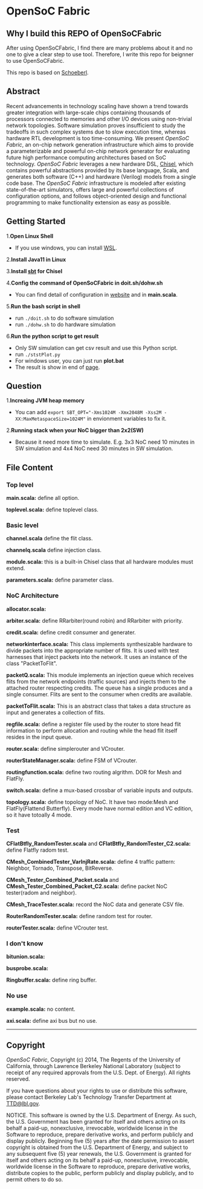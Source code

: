 OpenSoC Fabric
========
## Why I build this REPO of OpenSoCFabric
 After using OpenSoCFabric, I find there are many problems about it and no one to give a clear step to use tool. Therefore, I write this repo for beignner to use OpenSoCFabric.
 
 This repo is based on [Schoeberl](https://github.com/schoeberl/OpenSoCFabric).

## Abstract ##
Recent advancements in technology scaling have shown a trend towards greater integration with large-scale chips containing thousands of processors connected to memories and other I/O devices using non-trivial network topologies. Software simulation proves insufficient to study the tradeoffs in such complex systems due to slow execution time, whereas hardware RTL development is too time-consuming. We present *OpenSoC Fabric*, an on-chip network generation infrastructure which aims to provide a parameterizable and powerful on-chip network generator for evaluating future high performance computing architectures based on SoC technology. *OpenSoC Fabric* leverages a new hardware DSL, [Chisel](http://chisel.eecs.berkeley.edu/), which contains powerful abstractions provided by its base language, Scala, and generates both software (C++) and hardware (Verilog) models from a single code base. The *OpenSoC Fabric* infrastructure is modeled after existing state-of-the-art simulators, offers large and powerful collections of configuration options, and follows object-oriented design and functional programming to make functionality extension as easy as possible.

## Getting Started
1.**Open Linux Shell**
- If you use windows, you can install [WSL](https://learn.microsoft.com/en-us/windows/wsl/install).

2.**Install Java11 in Linux**

3.**Install [sbt](https://www.scala-sbt.org/) for Chisel**

4.**Config the command of OpenSoCFabric in doit.sh/dohw.sh**
- You can find detail of configuration in [website](https://github.com/LBL-CoDEx/OpenSoCFabric/wiki/Using-and-Compiling-OpenSoC-Fabric) and in **main.scala**.

5.**Run the bash script in shell**
- run ```./doit.sh``` to do software simulation
- run ```./dohw.sh``` to do hardware simulation

6.**Run the python script to get result**
- Only SW simulation can get csv result and use this Python script.
- run ```./ststPlot.py```
- For windows user, you can just run **plot.bat**
- The result is show in end of [page](https://github.com/LBL-CoDEx/OpenSoCFabric/wiki/Using-and-Compiling-OpenSoC-Fabric).

## Question
1.**Increaing JVM heap memory**
- You can add ```export SBT_OPT="-Xms1024M -Xmx2048M -Xss2M -XX:MaxMetaspaceSize=1024M"``` in envionment variables to fix it.

2.**Running stack when your NoC bigger than 2x2(SW)**
- Because it need more time to simulate. E.g. 3x3 NoC need 10 minutes in SW simulation and 4x4 NoC need 30 minutes in SW simulation.

## File Content
### Top level
**main.scala:** define all option.

**toplevel.scala:** define toplevel class.

### Basic level
**channel.scala** define the flit class.

**channelq.scala** define injection class.

**module.scala:** this is a built-in Chisel class that all hardware modules must extend.

**parameters.scala:** define parameter class.

### NoC Architecture
**allocator.scala:** 

**arbiter.scala:** define RRarbiter(round robin) and RRarbiter with priority.

**credit.scala:** define credit consumer and generater.

**networkinterface.scala:** This class implements synthesizable hardware to divide packets into the appropriate number of flits. It is used with test harnesses that inject packets into the network. It uses an instance of the class "PacketToFlit".

**packetQ.scala:** This module implements an injection queue which receives flits from the network endpoints (traffic sources) and injects them to the attached router respecting credits. The queue has a single produces and a single consumer. Flits are sent to the consumer when credits are available.

**packetToFlit.scala:** This is an abstract class that takes a data structure as input and generates a collection of flits.

**regfile.scala:** define a register file used by the router to store head flit information to perform allocation and routing while the head flit itself resides in the input queue.

**router.scala:** define simplerouter and VCrouter.

**routerStateManager.scala:** define FSM of VCrouter.

**routingfunction.scala:** define two routing algrithm. DOR for Mesh and FlatFly.

**switch.scala:** define a mux-based crossbar of variable inputs and outputs.

**topology.scala:** define topology of NoC. It have two mode:Mesh and FlatFly(Flattend Butterfly). Every mode have normal edition and VC edition, so it have totoally 4 mode.

### Test
**CFlatBtfly_RandomTester.scala** and **CFlatBtfly_RandomTester_C2.scala:** define Flatfly radom test.

**CMesh_CombinedTester_VarInjRate.scala:** define 4 traffic pattern: Neighbor, Tornado, Transpose, BitReverse.

**CMesh_Tester_Combined_Packet.scala** and **CMesh_Tester_Combined_Packet_C2.scala:** define packet NoC tester(radom and neighbor).

**CMesh_TraceTester.scala:** record the NoC data and generate CSV file.

**RouterRandomTester.scala:** define random test for router.

**routerTester.scala:** define VCrouter test.

### I don't know
**bitunion.scala:**

**busprobe.scala:**

**Ringbuffer.scala:** define ring buffer.

### No use
**example.scala:** no content.

**axi.scala:** define axi bus but no use.

---
## Copyright ##
*OpenSoC Fabric*, Copyright (c) 2014, The Regents of the University of California, through Lawrence Berkeley National Laboratory (subject to receipt of any required approvals from the U.S. Dept. of Energy).  All rights reserved.

If you have questions about your rights to use or distribute this software, please contact Berkeley Lab's Technology Transfer Department at  TTD@lbl.gov.

NOTICE.  This software is owned by the U.S. Department of Energy.  As such, the U.S. Government has been granted for itself and others acting on its behalf a paid-up, nonexclusive, irrevocable, worldwide license in the Software to reproduce, prepare derivative works, and perform publicly and display publicly.  Beginning five (5) years after the date permission to assert copyright is obtained from the U.S. Department of Energy, and subject to any subsequent five (5) year renewals, the U.S. Government is granted for itself and others acting on its behalf a paid-up, nonexclusive, irrevocable, worldwide license in the Software to reproduce, prepare derivative works, distribute copies to the public, perform publicly and display publicly, and to permit others to do so.
